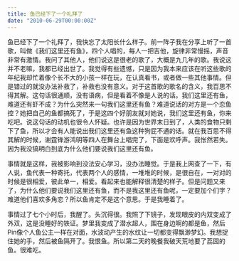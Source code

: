 ```yaml
---
title: 鱼已经下了一个礼拜了
date: "2010-06-29T00:00:00Z"
---
```


鱼已经下了一个礼拜了，我快忘了太阳长什么样子。前一阵子我在分享上听了一首歌，叫做《我们这里还有鱼》，四个人唱的，每人一把吉他，旋律非常慢摇，声音非常有激情。我问了其他人，他们说这是很老的歌了，大概是九几年的歌。我说这并不老嘛，我都已经出世了。我觉得有些遗憾，只是因为我本来应该在听这些歌的年纪我却忙着像个长不大的小孩一样在玩，在认真看书，或者做一些其他事情。但是错过的就没办法补救了，补救也没有意义。对于这首歌的歌名的含义，我百思不得其解。这句话很通顺，没有语病，但是看着不像是人说的话。我们这里还有鱼，难道还有虾不成？为什么突然来一句我们这里还有鱼？难道说话的对方是一个恋鱼控？她把自己的鱼都搞死了，于是这四个好朋友就对她说，我们这里还有鱼，你来吃吧。说这句话的动机也很令人怀疑。也许是因为世界末日到了，人类的食物只剩下了鱼，所以才会有人能说出我们这里还有鱼这种狗屁不通的话。就在我百思不得其解的时候，谢霆锋游鸿明等四人在舞台上唱完了，下面是欢呼声。我怅然若失。因为我没搞明白到底为什么他们要说我们这里还有鱼。

事情就是这样，我被影响到没法安心学习，没办法睡觉。于是我上网查了一下，有人说，鱼代表一种寄托，代表两个人的感情，一堆堆的时候，是很自在，一对对的时候是很相爱，彼此单一，相爱。看起来也能解释很清楚的样子。但是问题又来了，为什么他们要说我们这里还有鱼，而不是我这里还有鱼呢，一定要加个们字？难道他们喜欢多角恋？所以鱼肯定不是这个意思。于是我睡着了。

事情过了七个小时后，我醒了。头沉得很。我照了下镜子，发现眼皮的内双变成了外双，这是没睡好的铁证。梦里我变成了潜水超人，围在身边啊的都是鱼，然后Pin像个人鱼公主一样在对面，水波动产生的水纹让一切都变得飘渺梦幻。我想捉住她的手，然后被鱼隔开了。我恨鱼。所以第二天的晚餐我破天荒地要了荔园的鱼。很难吃。